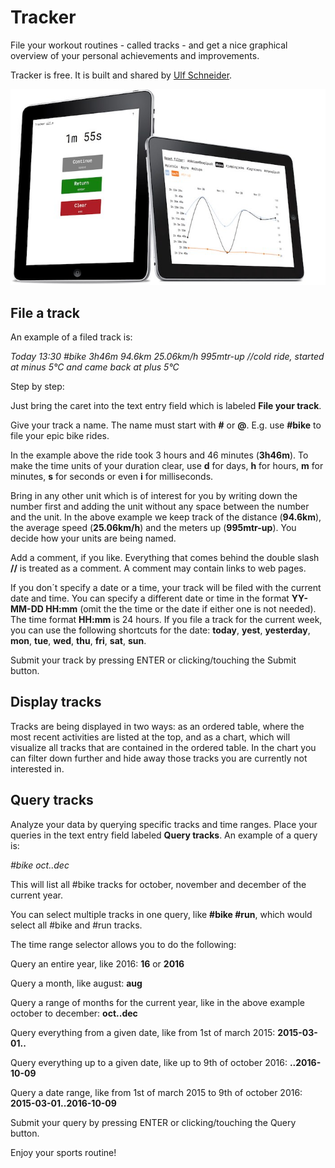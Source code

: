 Tracker
===

File your workout routines - called tracks - and get a nice graphical 
overview of your personal achievements and improvements.

Tracker is free. It is built and shared by [Ulf Schneider](http://ulf.codes).

![](/public/r/tracker.jpg)

File a track
---

An example of a filed track is:

 *Today 13:30 #bike 3h46m 94.6km 25.06km/h 995mtr-up //cold ride, started at minus 5°C and came back at plus 5°C*

Step by step:

Just bring the caret into the text entry field which is labeled **File your track**.

Give your track a name. The name must start with **#** or **@**. E.g. use **#bike** to file your epic bike rides.

In the example above the ride took 3 hours and 46 minutes (**3h46m**). To make the time units of your duration 
clear, use **d** for days, **h** for hours, **m** for minutes, **s** for seconds or even **i** for milliseconds.

Bring in any other unit which is of interest for you by writing down the number first and adding the unit without 
any space between the number and the unit. In the above example we keep track of the distance (**94.6km**), the average 
speed (**25.06km/h**) and the meters up (**995mtr-up**). You decide how your units are being named.

Add a comment, if you like. Everything that comes behind the double slash **//** is treated as a comment. 
A comment may contain links to web pages.

If you don´t specify a date or a time, your track will be filed with the current date and time. 
You can specify a different date or time in the format **YY-MM-DD HH:mm** (omit the the time or the date if either one is not needed). 
The time format **HH:mm** is 24 hours. If you file a track for the current week, you can use the following shortcuts for the date: 
**today**, **yest**, **yesterday**, **mon**, **tue**, **wed**, **thu**, **fri**, **sat**, **sun**.

Submit your track by pressing ENTER or clicking/touching the Submit button.

Display tracks
---

Tracks are being displayed in two ways: as an ordered table, where the most recent activities are listed at the top, 
and as a chart, which will visualize all tracks that are contained in the ordered table. In the chart you can filter 
down further and hide away those tracks you are currently not interested in.

Query tracks
---

Analyze your data by querying specific tracks and time ranges. 
Place your queries in the text entry field labeled **Query tracks**. An example of a query is:

*#bike oct..dec*

This will list all #bike tracks for october, november and december of the current year.

You can select multiple tracks in one query, like **#bike #run**, which would select all #bike and #run tracks.

The time range selector allows you to do the following:

Query an entire year, like 2016: **16** or **2016**

Query a month, like august: **aug**

Query a range of months for the current year, like in the above example october to december: **oct..dec**

Query everything from a given date, like from 1st of march 2015: **2015-03-01..**

Query everything up to a given date, like up to 9th of october 2016: **..2016-10-09**

Query a date range, like from 1st of march 2015 to 9th of october 2016: **2015-03-01..2016-10-09**

Submit your query by pressing ENTER or clicking/touching the Query button.

Enjoy your sports routine!